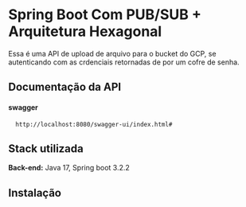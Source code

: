 
# Spring Boot Com PUB/SUB + Arquitetura Hexagonal

Essa é uma API de upload de arquivo para o bucket do GCP, se autenticando com as crdenciais retornadas de por um cofre de senha.
## Documentação da API

#### swagger

```http
  http://localhost:8080/swagger-ui/index.html#
```
## Stack utilizada


**Back-end:** Java 17, Spring boot 3.2.2


## Instalação


    